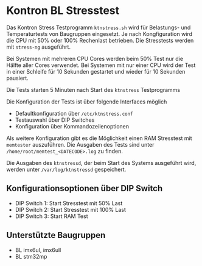 # Kontron BL Stresstest

Das Kontron Stress Testprogramm `ktnstress.sh`  wird für Belastungs- und 
Temperaturtests von Baugruppen eingesetzt. Je nach Kongfiguration wird die CPU
mit 50% oder 100% Rechenlast betrieben. Die Stresstests werden mit `stress-ng`
ausgeführt.

Bei Systemen mit mehreren CPU Cores werden beim 50% Test nur die Hälfte aller
Cores verwendet. Bei Systemen mit nur einer CPU wird der Test in einer Schleife
für 10 Sekunden gestartet und wieder für 10 Sekunden pausiert.

Die Tests starten 5 Minuten nach Start des `ktnstress` Testprogramms

Die Konfiguration der Tests ist über folgende Interfaces möglich

- Defaultkonfiguration über `/etc/ktnstress.conf`
- Testauswahl über DIP Switches
- Konfiguration über Kommandozeilenoptionen

Als weitere Konfiguration gibt es die Möglichkeit einen RAM Stresstest
mit `memtester` auszuführen. Die Ausgaben des Tests sind unter
`/home/root/memtest_<DATECODE>.log` zu finden.

Die Ausgaben des `ktnstressd`, der beim Start des Systems ausgeführt wird,
werden unter `/var/log/ktnstressd` gespeichert.

## Konfigurationsoptionen über DIP Switch

- DIP Switch 1: Start Stresstest mit 50% Last
- DIP Switch 2: Start Stresstest mit 100% Last
- DIP Switch 3: Start RAM Test

## Unterstützte Baugruppen

- BL imx6ul, imx6ull
- BL stm32mp
